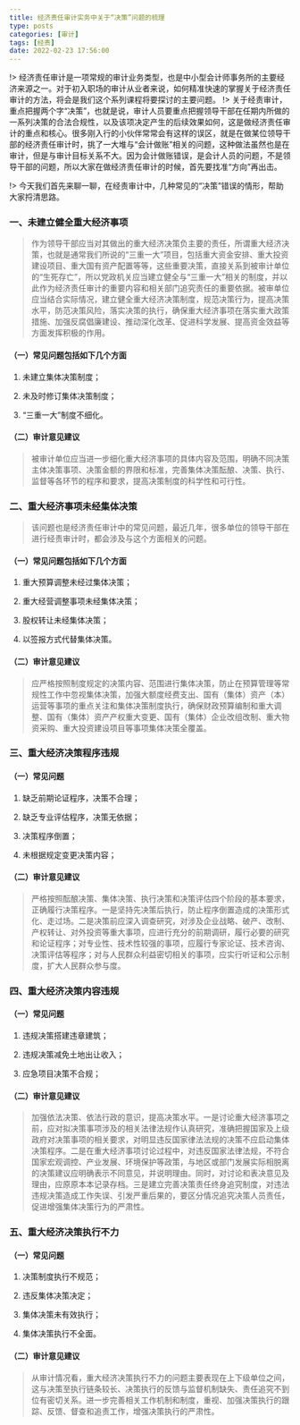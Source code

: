 ```yaml
---
title: 经济责任审计实务中关于“决策”问题的梳理
type: posts
categories: [审计]
tags: [经责]
date: 2022-02-23 17:56:00
---
```


!> 经济责任审计是一项常规的审计业务类型，也是中小型会计师事务所的主要经济来源之一。对于初入职场的审计从业者来说，如何精准快速的掌握关于经济责任审计的方法，将会是我们这个系列课程将要探讨的主要问题。
!> 关于经责审计，重点把握两个字“决策”，也就是说，审计人员要重点把握领导干部在任期内所做的一系列决策的合法合规性，以及该项决定产生的后续效果如何，这是做经济责任审计的重点和核心。很多刚入行的小伙伴常常会有这样的误区，就是在做某位领导干部的经济责任审计时，挑了一大堆与“会计做账”相关的问题，这种做法虽然也是在审计，但是与审计目标关系不大。因为会计做账错误，是会计人员的问题，不是领导干部的问题，所以大家在做经济责任审计的时候，首先要找准“方向”再出击。

!> 今天我们首先来聊一聊，在经责审计中，几种常见的“决策”错误的情形，帮助大家捋清思路。
### 一、未建立健全重大经济事项

> 作为领导干部应当对其做出的重大经济决策负主要的责任，所谓重大经济决策，也就是通常我们所说的“三重一大”项目，包括重大资金安排、重大投资建设项目、重大国有资产配置等等，这些重要决策，直接关系到被审计单位的“生死存亡”，所以党政机关应当建立健全与“三重一大”相关的制度，并以此作为经济责任审计的重要内容和相关部门追究责任的重要依据。被审单位应当结合实际情况，建立健全重大经济决策制度，规范决策行为，提高决策水平，防范决策风险，落实决策的执行，确保重大经济事项在落实重大政策措施、加强反腐倡廉建设、推动深化改革、促进科学发展、提高资金效益等方面发挥积极的作用。

#### （一）常见问题包括如下几个方面

1. 未建立集体决策制度；

2. 未及时修订集体决策制度；

3. “三重一大”制度不细化。

#### （二）审计意见建议

> 被审计单位应当进一步细化重大经济事项的具体内容及范围，明确不同决策主体决策事项、决策金额的界限和标准，完善集体决策酝酿、决策、执行、监督等各环节的程序和要求，提高决策制度的科学性和可行性。

### 二、重大经济事项未经集体决策

> 该问题也是经济责任审计中的常见问题，最近几年，很多单位的领导干部在进行经责审计时，都会涉及与这个方面相关的问题。

#### （一）常见问题包括如下几个方面

1. 重大预算调整未经过集体决策；

2. 重大经营调整事项未经集体决策；

3. 股权转让未经集体决策；

4. 以签报方式代替集体决策。

#### （二）审计意见建议

 > 应严格按照制度规定的决策内容、范围进行集体决策，防止在预算管理等常规性工作中忽视集体决策，加强大额度经费支出、国有（集体）资产（本）运营等事项的重点关注和集体决策制度执行，确保财政预算编制和重大调整、国有（集体）资产产权重大变更、国有（集体）企业改组改制、重大物资采购、重大投资建设项目等事项集体决策全覆盖。     

### 三、重大经济决策程序违规

#### （一）常见问题

1. 缺乏前期论证程序，决策不合理；

2. 缺乏专业评估程序，决策无依据；

3. 决策程序倒置；

4. 未根据规定变更决策内容；

#### （二）审计意见建议

> 严格按照酝酿决策、集体决策、执行决策和决策评估四个阶段的基本要求，正确履行决策程序。一是坚持先决策后执行，防止程序倒置造成的决策形式化、走过场。二是决策前应深入调查研究，对涉及企业战略、破产、改制、产权转让、对外投资等重大事项，应进行充分的前期调研，履行必要的研究和论证程序；对专业性、技术性较强的事项，应履行专家论证、技术咨询、决策评估等程序；对与人民群众利益密切相关的事项，应实行听证和公示制度，扩大人民群众参与度。

### 四、重大经济决策内容违规

#### （一）常见问题

1. 违规决策搭建违章建筑；

2. 违规决策减免土地出让收入；

3. 应急项目决策不合规；

#### （二）审计意见建议

> 加强依法决策、依法行政的意识，提高决策水平。一是讨论重大经济事项之前，应对拟决策事项涉及的相关法律法规作认真研究，准确把握国家及上级政府对决策事项的相关要求，对明显违反国家律法法规的决策不应启动集体决策程序。二是在重大经济事项讨论过程中，对违反国家法律法规，不符合国家宏观调控、产业发展、环境保护等政策，与地区或部门发展实际相脱离的决策建议应明确表示不同意见，并说明理由。同时，对讨论和表决意见及理由，应原原本本记录存档。三是建立完善决策责任终身追究制度，对违法违规决策造成工作失误、引发严重后果的，要区分情况追究决策人员责任，促进增强集体决策行为的严肃性。

### 五、重大经济决策执行不力

#### （一）常见问题

1. 决策制度执行不规范；

2. 违反集体决策决定；

3. 集体决策未有效执行；

4. 集体决策执行不全面。

#### （二）审计意见建议

> 从审计情况看，重大经济决策执行不力的问题主要表现在上下级单位之间，这与决策至执行链条较长、决策执行的反馈与监督机制缺失、责任追究不到位有密切关系。进一步完善相关工作机制和制度，重视、加强决策执行的跟踪、反馈、督查和追责工作，增强决策执行的严肃性。